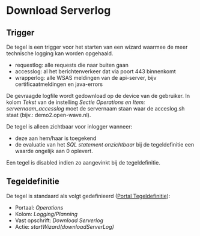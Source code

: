 # Download Serverlog

## Trigger

De tegel is een trigger voor het starten van een wizard waarmee de meer technische logging kan worden opgehaald.

- requestlog: alle requests die naar buiten gaan
- accesslog: al het berichtenverkeer dat via poort 443 binnenkomt
- wrapperlog: alle WSAS meldingen van de api-server, bijv certificaatmeldingen en java-errors

De gevraagde logfile wordt gedownload op de device van de gebruiker.
In kolom _Tekst_ van de instelling _Sectie Operations en Item: servernaam_accesslog_ moet de servernaam staan waar de acceslog.sh staat (bijv.: demo2.open-wave.nl).

De tegel is alleen zichtbaar voor inlogger wanneer:

- deze aan hem/haar is toegekend
- de evaluatie van het _SQL statement onzichtbaar_ bij de tegeldefinitie een waarde ongelijk aan 0 oplevert.

Een tegel is disabled indien zo aangevinkt bij de tegeldefinitie.

## Tegeldefinitie

De tegel is standaard als volgt gedefinieerd ([Portal Tegeldefinitie](/instellen_inrichten/portaldefinitie/portal_tegel.md)):

- Portaal: _Operations_
- Kolom: _Logging/Planning_
- Vast opschrift: _Download Serverlog_
- Actie: _startWizard(downloadServerLog)_
